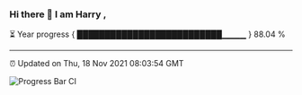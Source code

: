 ### Hi there 👋 I am Harry , 

⏳ Year progress { ██████████████████████████▁▁▁▁ } 88.04 %

---

⏰ Updated on Thu, 18 Nov 2021 08:03:54 GMT

![Progress Bar CI](https://github.com/duykhang68/duykhang68/workflows/Progress%20Bar%20CI/badge.svg)
